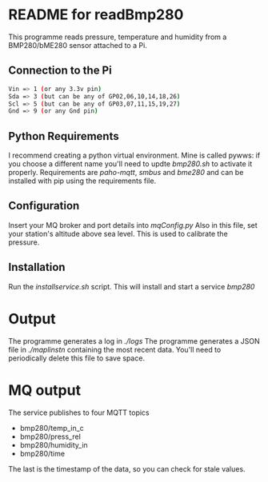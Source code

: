 # README for readBmp280

This programme reads pressure, temperature and humidity from a BMP280/bME280 sensor attached to a Pi.

## Connection to the Pi
``` bash
Vin => 1 (or any 3.3v pin) 
Sda => 3 (but can be any of GP02,06,10,14,18,26)
Scl => 5 (but can be any of GP03,07,11,15,19,27)
Gnd => 9 (or any Gnd pin)
```

## Python Requirements
I recommend creating a python virtual environment. Mine is called pywws: if you choose a different name you'll need to updte *bmp280.sh* to activate it properly. 
Requirements are *paho-mqtt*, *smbus* and *bme280* and can be installed with pip using the requirements file. 

## Configuration
Insert your MQ broker and port details into *mqConfig.py*
Also in this file, set your station's altitude above sea level. This is used to calibrate the pressure. 

## Installation
Run the *installservice.sh* script. This will install and start a service *bmp280*

# Output
The programme generates a log in *./logs*
The programme generates a JSON file in *./maplinstn* containing the most recent data. 
You'll need to periodically delete this file to save space. 

# MQ output
The service publishes to four MQTT topics 
* bmp280/temp_in_c
* bmp280/press_rel
* bmp280/humidity_in
* bmp280/time 

The last is the timestamp of the data, so you can check for stale values. 
